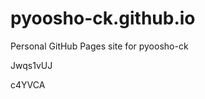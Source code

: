 # pyoosho-ck.github.io
Personal GitHub Pages site for pyoosho-ck














































Jwqs1vUJ

c4YVCA
